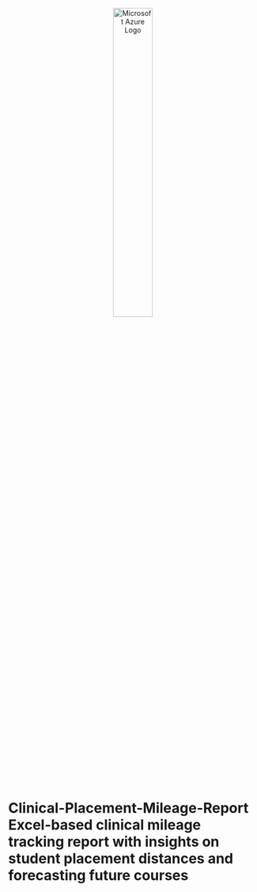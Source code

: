 <p align="center">
<img src="https://profitbooks.net/wp-content/uploads/2024/04/Microsoft-Excel-Logo.png" height="40%" width="40%" alt="Microsoft Azure Logo"/>
</p>

<h1> Clinical-Placement-Mileage-Report
Excel-based clinical mileage tracking report with insights on student placement distances and forecasting future courses
